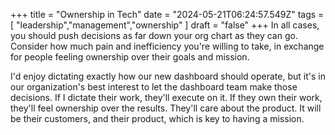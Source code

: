+++ 
  title = "Ownership in Tech"
  date = "2024-05-21T06:24:57.549Z"
  tags = [ "leadership","management","ownership" ]
  draft = "false"
+++
In all cases, you should push decisions as far down your org chart as they can go. Consider how much pain and inefficiency you're willing to take, in exchange for people feeling ownership over their goals and mission.

I'd enjoy dictating exactly how our new dashboard should operate, but it's in our organization's best interest to let the dashboard team make those decisions. If I dictate their work, they'll execute on it. If they own their work, they'll feel ownership over the results. They'll care about the product. It will be their customers, and their product, which is key to having a mission.
  

